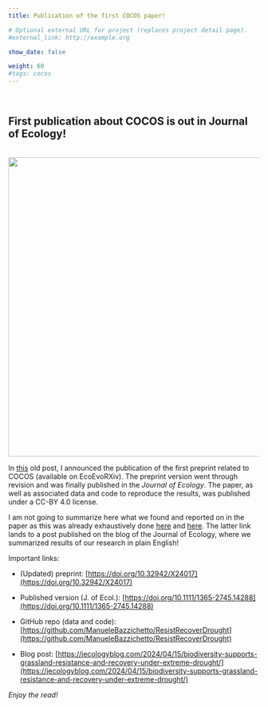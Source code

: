 ```yaml
---
title: Publication of the first COCOS paper!

# Optional external URL for project (replaces project detail page).
#external_link: http://example.org

show_date: false

weight: 60
#tags: cocos
---
```


<br>

## First publication about COCOS is out in Journal of Ecology!

<br>

<img src="/img/GraphAbstract.jpeg" alt="" width="700" height="600">

<br>

In [this](https://mbazzichetto.netlify.app/cocos/preprint/) old post, I announced the publication of the first preprint related to COCOS (available on EcoEvoRXiv). The preprint version went through revision and was finally published in the *Journal of Ecology*. The paper, as well as associated data and code to reproduce the results, was published under a CC-BY 4.0 license.

I am not going to summarize here what we found and reported on in the paper as this was already exhaustively done [here](https://mbazzichetto.netlify.app/cocos/preprint/) and [here](https://jecologyblog.com/2024/04/15/biodiversity-supports-grassland-resistance-and-recovery-under-extreme-drought/). The latter link lands to a post published on the blog of the Journal of Ecology, where we summarized results of our research in plain English!

Important links:

- (Updated) preprint: [https://doi.org/10.32942/X24017](https://doi.org/10.32942/X24017)

- Published version (J. of Ecol.): [https://doi.org/10.1111/1365-2745.14288](https://doi.org/10.1111/1365-2745.14288)

- GitHub repo (data and code): [https://github.com/ManueleBazzichetto/ResistRecoverDrought](https://github.com/ManueleBazzichetto/ResistRecoverDrought)

- Blog post: [https://jecologyblog.com/2024/04/15/biodiversity-supports-grassland-resistance-and-recovery-under-extreme-drought/](https://jecologyblog.com/2024/04/15/biodiversity-supports-grassland-resistance-and-recovery-under-extreme-drought/)

*Enjoy the read!*
